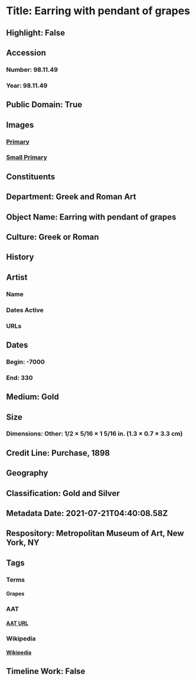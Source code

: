 # Title: Earring with pendant of grapes
## Highlight: False
## Accession
### Number: 98.11.49
### Year: 98.11.49
## Public Domain: True
## Images
### [Primary](https://images.metmuseum.org/CRDImages/gr/original/sf981149color.jpg)
### [Small Primary](https://images.metmuseum.org/CRDImages/gr/web-large/sf981149color.jpg)
## Constituents
## Department: Greek and Roman Art
## Object Name: Earring with pendant of grapes
## Culture: Greek or Roman
## History
## Artist
### Name
### Dates Active
### URLs
## Dates
### Begin: -7000
### End: 330
## Medium: Gold
## Size
### Dimensions: Other: 1/2 × 5/16 × 1 5/16 in. (1.3 × 0.7 × 3.3 cm)
## Credit Line: Purchase, 1898
## Geography
## Classification: Gold and Silver
## Metadata Date: 2021-07-21T04:40:08.58Z
## Respository: Metropolitan Museum of Art, New York, NY
## Tags
### Terms
#### Grapes
### AAT
#### [AAT URL](http://vocab.getty.edu/page/aat/300379338)
### Wikipedia
#### [Wikipedia]()
## Timeline Work: False
